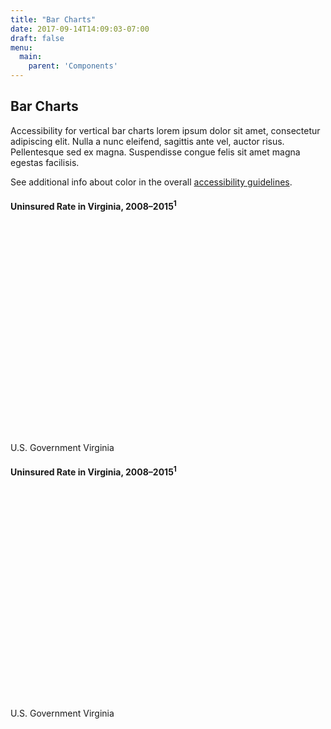 ```yaml
---
title: "Bar Charts"
date: 2017-09-14T14:09:03-07:00
draft: false
menu:
  main:
    parent: 'Components'
---
```


## Bar Charts

Accessibility for vertical bar charts lorem ipsum dolor sit amet, consectetur adipiscing elit. Nulla a nunc eleifend, sagittis ante vel, auctor risus. Pellentesque sed ex magna. Suspendisse congue felis sit amet magna egestas facilisis.

See additional info about color in the overall [accessibility guidelines](design-principals/accessibility/).

<h4 class="usa-chart-title">Uninsured Rate in Virginia, 2008–2015<sup>1</sup></h4>
<div class="chart" style="height: 350px; width: 100%;"></div>
<div class="usa-legend">
  <span class="usa-legend-box"></span>
    <span class="usa-legend-text">U.S. Government</span>
  <span class="usa-legend-box"></span>
    <span class="usa-legend-text">Virginia</span>
</div>

<h4 class="usa-chart-title">Uninsured Rate in Virginia, 2008–2015<sup>1</sup></h4>
<div id="horizontal" class="chart" style="height: 350px; width: 100%;"></div>
<div class="usa-legend">
  <span class="usa-legend-box"></span>
    <span class="usa-legend-text">U.S. Government</span>
  <span class="usa-legend-box"></span>
    <span class="usa-legend-text">Virginia</span>
</div>
